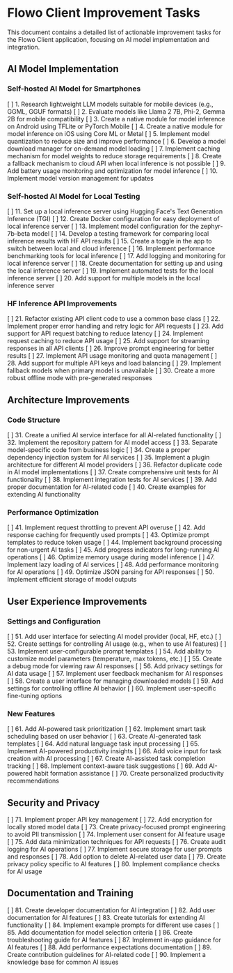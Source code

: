 # Flowo Client Improvement Tasks

This document contains a detailed list of actionable improvement tasks for the Flowo Client application, focusing on AI model implementation and integration.

## AI Model Implementation

### Self-hosted AI Model for Smartphones
[ ] 1. Research lightweight LLM models suitable for mobile devices (e.g., GGML, GGUF formats)
[ ] 2. Evaluate models like Llama 2 7B, Phi-2, Gemma 2B for mobile compatibility
[ ] 3. Create a native module for model inference on Android using TFLite or PyTorch Mobile
[ ] 4. Create a native module for model inference on iOS using Core ML or Metal
[ ] 5. Implement model quantization to reduce size and improve performance
[ ] 6. Develop a model download manager for on-demand model loading
[ ] 7. Implement caching mechanism for model weights to reduce storage requirements
[ ] 8. Create a fallback mechanism to cloud API when local inference is not possible
[ ] 9. Add battery usage monitoring and optimization for model inference
[ ] 10. Implement model version management for updates

### Self-hosted AI Model for Local Testing
[ ] 11. Set up a local inference server using Hugging Face's Text Generation Inference (TGI)
[ ] 12. Create Docker configuration for easy deployment of local inference server
[ ] 13. Implement model configuration for the zephyr-7b-beta model
[ ] 14. Develop a testing framework for comparing local inference results with HF API results
[ ] 15. Create a toggle in the app to switch between local and cloud inference
[ ] 16. Implement performance benchmarking tools for local inference
[ ] 17. Add logging and monitoring for local inference server
[ ] 18. Create documentation for setting up and using the local inference server
[ ] 19. Implement automated tests for the local inference server
[ ] 20. Add support for multiple models in the local inference server

### HF Inference API Improvements
[ ] 21. Refactor existing API client code to use a common base class
[ ] 22. Implement proper error handling and retry logic for API requests
[ ] 23. Add support for API request batching to reduce latency
[ ] 24. Implement request caching to reduce API usage
[ ] 25. Add support for streaming responses in all API clients
[ ] 26. Improve prompt engineering for better results
[ ] 27. Implement API usage monitoring and quota management
[ ] 28. Add support for multiple API keys and load balancing
[ ] 29. Implement fallback models when primary model is unavailable
[ ] 30. Create a more robust offline mode with pre-generated responses

## Architecture Improvements

### Code Structure
[ ] 31. Create a unified AI service interface for all AI-related functionality
[ ] 32. Implement the repository pattern for AI model access
[ ] 33. Separate model-specific code from business logic
[ ] 34. Create a proper dependency injection system for AI services
[ ] 35. Implement a plugin architecture for different AI model providers
[ ] 36. Refactor duplicate code in AI model implementations
[ ] 37. Create comprehensive unit tests for AI functionality
[ ] 38. Implement integration tests for AI services
[ ] 39. Add proper documentation for AI-related code
[ ] 40. Create examples for extending AI functionality

### Performance Optimization
[ ] 41. Implement request throttling to prevent API overuse
[ ] 42. Add response caching for frequently used prompts
[ ] 43. Optimize prompt templates to reduce token usage
[ ] 44. Implement background processing for non-urgent AI tasks
[ ] 45. Add progress indicators for long-running AI operations
[ ] 46. Optimize memory usage during model inference
[ ] 47. Implement lazy loading of AI services
[ ] 48. Add performance monitoring for AI operations
[ ] 49. Optimize JSON parsing for API responses
[ ] 50. Implement efficient storage of model outputs

## User Experience Improvements

### Settings and Configuration
[ ] 51. Add user interface for selecting AI model provider (local, HF, etc.)
[ ] 52. Create settings for controlling AI usage (e.g., when to use AI features)
[ ] 53. Implement user-configurable prompt templates
[ ] 54. Add ability to customize model parameters (temperature, max tokens, etc.)
[ ] 55. Create a debug mode for viewing raw AI responses
[ ] 56. Add privacy settings for AI data usage
[ ] 57. Implement user feedback mechanism for AI responses
[ ] 58. Create a user interface for managing downloaded models
[ ] 59. Add settings for controlling offline AI behavior
[ ] 60. Implement user-specific fine-tuning options

### New Features
[ ] 61. Add AI-powered task prioritization
[ ] 62. Implement smart task scheduling based on user behavior
[ ] 63. Create AI-generated task templates
[ ] 64. Add natural language task input processing
[ ] 65. Implement AI-powered productivity insights
[ ] 66. Add voice input for task creation with AI processing
[ ] 67. Create AI-assisted task completion tracking
[ ] 68. Implement context-aware task suggestions
[ ] 69. Add AI-powered habit formation assistance
[ ] 70. Create personalized productivity recommendations

## Security and Privacy

[ ] 71. Implement proper API key management
[ ] 72. Add encryption for locally stored model data
[ ] 73. Create privacy-focused prompt engineering to avoid PII transmission
[ ] 74. Implement user consent for AI feature usage
[ ] 75. Add data minimization techniques for API requests
[ ] 76. Create audit logging for AI operations
[ ] 77. Implement secure storage for user prompts and responses
[ ] 78. Add option to delete AI-related user data
[ ] 79. Create privacy policy specific to AI features
[ ] 80. Implement compliance checks for AI usage

## Documentation and Training

[ ] 81. Create developer documentation for AI integration
[ ] 82. Add user documentation for AI features
[ ] 83. Create tutorials for extending AI functionality
[ ] 84. Implement example prompts for different use cases
[ ] 85. Add documentation for model selection criteria
[ ] 86. Create troubleshooting guide for AI features
[ ] 87. Implement in-app guidance for AI features
[ ] 88. Add performance expectations documentation
[ ] 89. Create contribution guidelines for AI-related code
[ ] 90. Implement a knowledge base for common AI issues